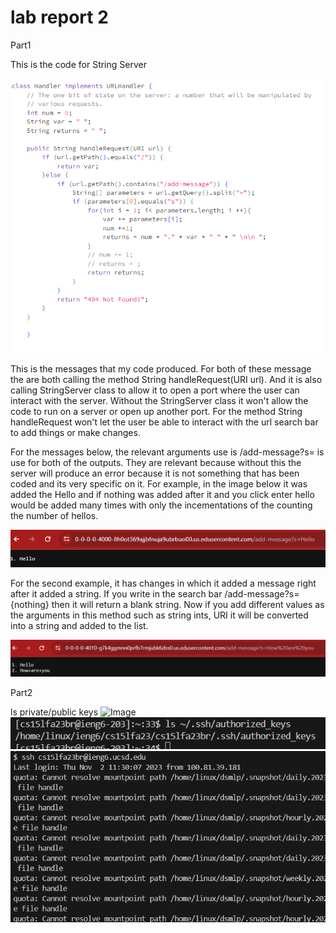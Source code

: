 lab report 2
======
Part1

This is the code for String Server 

![Image](Report2/code_string_server.png)

This is the messages that my code produced. For both of these message the are both calling the method String handleRequest(URI url). And it is also calling StringServer class to allow it to open a port where the user can interact with the server. Without the StringServer class it won't allow the code to run on a server or open up another port. For the method String handleRequest won't let the user be able to interact with the url search bar to add things or make changes.


For the messages below, the relevant arguments use is /add-message?s= is use for both of the outputs. They are relevant because without this the server will produce an error because it is not something that has been coded and its very specific on it. For example, in the image below it was added the Hello and if nothing was added after it and you click enter hello would be added many times with only the incementations of the counting the number of hellos.

![Image](Report2/first_message.png)

For the second example, it has changes in which it added a message right after it added a string. If you write in the search bar /add-message?s= {nothing} then it will return a blank string. Now if you add different values as the arguments in this method such as string ints, URI it will be converted into a string and added to the list.

![Image](Report2/second_message.png)

Part2

ls private/public keys
![Image](private_key.png)
![Image](Report2/public_key_in_local.png)
![Image](Report2/terminal_interaction_w_out_pass.png)




